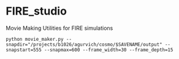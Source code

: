 # FIRE_studio
Movie Making Utilities for FIRE simulations



`python movie_maker.py --snapdir="/projects/b1026/agurvich/cosmo/$SAVENAME/output" --snapstart=555 --snapmax=600 --frame_width=30 --frame_depth=15`

